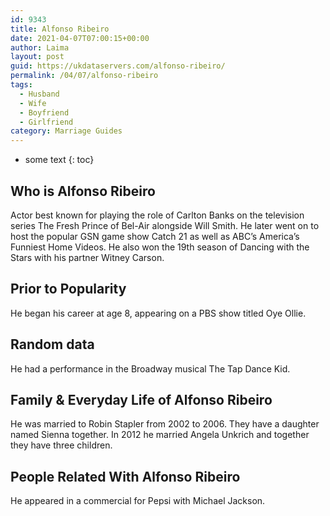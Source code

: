 ```yaml
---
id: 9343
title: Alfonso Ribeiro
date: 2021-04-07T07:00:15+00:00
author: Laima
layout: post
guid: https://ukdataservers.com/alfonso-ribeiro/
permalink: /04/07/alfonso-ribeiro
tags:
  - Husband
  - Wife
  - Boyfriend
  - Girlfriend
category: Marriage Guides
---
```


* some text
{: toc}


## Who is Alfonso Ribeiro
                  
                  
                  
Actor best known for playing the role of Carlton Banks on the television series The Fresh Prince of Bel-Air alongside Will Smith. He later went on to host the popular GSN game show Catch 21 as well as ABC&#8217;s America&#8217;s Funniest Home Videos. He also won the 19th season of Dancing with the Stars with his partner Witney Carson. 
                  
              
            
              
            
                
                
                
## Prior to Popularity
                  
                  
                  
He began his career at age 8, appearing on a PBS show titled Oye Ollie. 
                  
              
            
              
            
                
                
                
## Random data
                  
                  
                  
He had a performance in the Broadway musical The Tap Dance Kid. 
                  
              
            
              
            
                
                
                
## Family & Everyday Life of Alfonso Ribeiro
                  
                  
                  
He was married to Robin Stapler from 2002 to 2006. They have a daughter named Sienna together. In 2012 he married Angela Unkrich and together they have three children. 
                  
              
            
              
            
                
                
                
## People Related With Alfonso Ribeiro
                  
                  
                  
He appeared in a commercial for Pepsi with Michael Jackson. 
                  
              
            
              
            
                
              
            
              
              
            
            
              
            
          
          
          